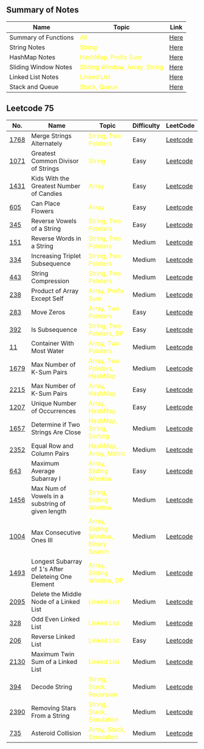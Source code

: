 
## Summary of Notes

| Name       | Topic       | Link  
| ---         |    ----     |          ---               
| Summary of Functions |  <span style="color:yellow">All</span> | [Here](https://github.com/leileili1010/leetcode/blob/main/Commonly%20used%20methods.md) 
| String Notes |  <span style="color:yellow">String</span> | [Here](https://github.com/leileili1010/leetcode/blob/main/String/Notes.md) 
| HashMap Notes |  <span style="color:yellow">HashMap, Prefix Sum</span> | [Here](https://github.com/leileili1010/leetcode/blob/main/Hash%20Map/Hash%20Map%20Learning%20Notes.md) 
| Sliding Window Notes |  <span style="color:yellow">Sliding Window, Array, String</span> | [Here](https://github.com/leileili1010/leetcode/blob/main/Sliding%20Window/Sliding%20Window%20Notes.md) 
| Linked List Notes |  <span style="color:yellow">Linked List</span> | [Here](https://github.com/leileili1010/leetcode/blob/main/Linked%20List/Linked%20list%20learning%20notes.md) 
| Stack and Queue |  <span style="color:yellow">Stack, Queue</span> | [Here](https://github.com/leileili1010/leetcode/blob/main/Stack%20and%20Queue/Stack%20and%20Queue%20Learning%20Notes.md) 

## Leetcode 75

| No.         | Name       | Topic   | Difficulty   | LeetCode
| ---         |    ----     |          ---  |          ---  |   ---  |       
| [1768](https://github.com/leileili1010/leetcode/blob/main/String/Practice/1768.%20Merge%20Strings%20Alternately_easy.md)     | Merge Strings Alternately|  <span style="color:yellow">String, Two Pointers </span> |Easy  | [Leetcode](https://leetcode.com/problems/merge-strings-alternately/description/?envType=study-plan-v2&envId=leetcode-75)
| [1071](https://github.com/leileili1010/leetcode/blob/main/String/Practice/1071.%20Greatest%20Common%20Divisor%20of%20Strings_easy.md)     | Greatest Common Divisor of Strings|  <span style="color:yellow">String</span> |Easy | [Leetcode](https://leetcode.com/problems/greatest-common-divisor-of-strings/?envType=study-plan-v2&envId=leetcode-75)  
| [1431](https://github.com/leileili1010/leetcode/blob/main/Array/1431.%20Kids%20With%20the%20Greatest%20Number%20of%20Candies_easy.md)| Kids With the Greatest Number of Candies|  <span style="color:yellow">Array</span> |Easy | [Leetcode](https://leetcode.com/problems/kids-with-the-greatest-number-of-candies/?envType=study-plan-v2&envId=leetcode-75)
| [605](https://github.com/leileili1010/leetcode/blob/main/Array/605.%20Can%20Place%20Flowers_easy.md)| Can Place Flowers|  <span style="color:yellow">Array</span> |Easy | [Leetcode](https://leetcode.com/problems/can-place-flowers/description/?envType=study-plan-v2&envId=leetcode-75)
| [345](https://github.com/leileili1010/leetcode/blob/main/String/Practice/345.%20Reverse%20Vowels%20of%20a%20String_easy.md)| Reverse Vowels of a String|  <span style="color:yellow">String, Two Pointers</span> |Easy | [Leetcode](https://leetcode.com/problems/reverse-vowels-of-a-string/description/?envType=study-plan-v2&envId=leetcode-75)
| [151](https://github.com/leileili1010/leetcode/blob/main/String/Practice/151.%20Reverse%20Words%20in%20a%20String_medium.md)| Reverse Words in a String|  <span style="color:yellow">String, Two Pointers</span> |Medium | [Leetcode](https://leetcode.com/problems/reverse-words-in-a-string/description/?envType=study-plan-v2&envId=leetcode-75)
| [334](https://github.com/leileili1010/leetcode/blob/main/String/Practice/151.%20Reverse%20Words%20in%20a%20String_medium.md)| Increasing Triplet Subsequence|  <span style="color:yellow">String, Two Pointers</span> |Medium | [Leetcode](https://leetcode.com/problems/increasing-triplet-subsequence/description/?envType=study-plan-v2&envId=leetcode-75)
| [443](https://github.com/leileili1010/leetcode/blob/main/String/Practice/443.%20String%20Compression_medium.md)| String Compression|  <span style="color:yellow">String, Two Pointers</span> |Medium | [Leetcode](https://leetcode.com/problems/string-compression/description/?envType=study-plan-v2&envId=leetcode-75)
| [238](https://github.com/leileili1010/leetcode/blob/main/Array/238.%20Product%20of%20Array%20Except%20Self_medium.md)| Product of Array Except Self|  <span style="color:yellow">Array, Prefix Sum</span> |Medium | [Leetcode](https://leetcode.com/problems/product-of-array-except-self/description/?envType=study-plan-v2&envId=leetcode-75)
| [283](https://github.com/leileili1010/leetcode/blob/main/Array/283.%20Move%20Zeroes_easy.md)| Move Zeros|  <span style="color:yellow">Array, Two Pointers</span> |Easy | [Leetcode](https://leetcode.com/problems/move-zeroes/?envType=study-plan-v2&envId=leetcode-75)
| [392](https://github.com/leileili1010/leetcode/blob/main/Array/392.%20Is%20Subsequence_easy.md)| Is Subsequence|  <span style="color:yellow">String, Two Pointers, DP</span> |Easy | [Leetcode](https://leetcode.com/problems/is-subsequence/description/?envType=study-plan-v2&envId=leetcode-75)
| [11](https://github.com/leileili1010/leetcode/blob/main/Array/11.%20Container%20With%20Most%20Water_medium.md)| Container With Most Water| <span style="color:yellow">Array, Two Pointers</span> |Medium | [Leetcode](https://leetcode.com/problems/container-with-most-water/description/?envType=study-plan-v2&envId=leetcode-75)
| [1679](https://github.com/leileili1010/leetcode/blob/main/Array/1679.%20Max%20Number%20of%20K-Sum%20Pairs_medium.md)| Max Number of K-Sum Pairs| <span style="color:yellow">Array, Two Pointers, HashMap</span> |Medium | [Leetcode](https://leetcode.com/problems/max-number-of-k-sum-pairs/description/?envType=study-plan-v2&envId=leetcode-75)
| [2215](https://github.com/leileili1010/leetcode/blob/main/Hash%20Map/2215.%20Find%20the%20Difference%20of%20Two%20Arrays_esay.md)| Max Number of K-Sum Pairs| <span style="color:yellow">Array, HashMap</span> |Easy | [Leetcode](https://leetcode.com/problems/find-the-difference-of-two-arrays/description/?envType=study-plan-v2&envId=leetcode-75)
| [1207](https://github.com/leileili1010/leetcode/blob/main/Hash%20Map/1207.%20Unique%20Number%20of%20Occurrences_easy.md)| Unique Number of Occurrences | <span style="color:yellow">Array, HashMap</span> |Easy | [Leetcode](https://leetcode.com/problems/unique-number-of-occurrences/description/?envType=study-plan-v2&envId=leetcode-75)
| [1657](https://github.com/leileili1010/leetcode/blob/main/Hash%20Map/1657.%20Determine%20if%20Two%20Strings%20Are%20Close_medium.md)| Determine if Two Strings Are Close | <span style="color:yellow">HashMap, String, Sorting</span> |Medium | [Leetcode](https://leetcode.com/problems/determine-if-two-strings-are-close/description/?envType=study-plan-v2&envId=leetcode-75)
| [2352](https://github.com/leileili1010/leetcode/blob/main/Hash%20Map/2352.%20Equal%20Row%20and%20Column%20Pairs_medium.md)| Equal Row and Column Pairs | <span style="color:yellow">HashMap, Array, Matrix</span> |Medium | [Leetcode](https://leetcode.com/problems/equal-row-and-column-pairs/description/?envType=study-plan-v2&envId=leetcode-75)
| [643](https://github.com/leileili1010/leetcode/blob/main/Sliding%20Window/643.%20Maximum%20Average%20Subarray%20I_easy.md)| Maximum Average Subarray I | <span style="color:yellow">Array, Sliding Window</span> |Easy | [Leetcode](https://leetcode.com/problems/maximum-average-subarray-i/description/?envType=study-plan-v2&envId=leetcode-75)
| [1456](https://github.com/leileili1010/leetcode/blob/main/Sliding%20Window/1453.%20Max%20Num%20of%20Vowels%20in%20a%20substring%20of%20given%20len_medium.md)| Max Num of Vowels in a substring of given length | <span style="color:yellow">String, Sliding Window</span> |Medium | [Leetcode](https://leetcode.com/problems/maximum-number-of-vowels-in-a-substring-of-given-length/description/?envType=study-plan-v2&envId=leetcode-75)
| [1004](https://github.com/leileili1010/leetcode/blob/main/Sliding%20Window/1004.%20Max%20Consecutive%20Ones%20III.md)| Max Consecutive Ones III | <span style="color:yellow">Array, Sliding Window, Binary Search</span> |Medium | [Leetcode](https://leetcode.com/problems/max-consecutive-ones-iii/description/?envType=study-plan-v2&envId=leetcode-75)
| [1493](https://github.com/leileili1010/leetcode/blob/main/Sliding%20Window/1493.%20Longest%20Subarray%20of%201's%20After%20Deleteing%20One%20Element.md)| Longest Subarray of 1's After Deleteing One Element | <span style="color:yellow">Array, Sliding Window, DP</span> |Medium | [Leetcode](https://leetcode.com/problems/longest-subarray-of-1s-after-deleting-one-element/description/?envType=study-plan-v2&envId=leetcode-75)
| [2095](https://github.com/leileili1010/leetcode/blob/main/Linked%20List/2095.%20Delete%20the%20Middle%20Node%20of%20a%20Linked%20List.md)| Delete the Middle Node of a Linked List | <span style="color:yellow">Linked List</span> |Medium | [Leetcode](https://leetcode.com/problems/delete-the-middle-node-of-a-linked-list/description/?envType=study-plan-v2&envId=leetcode-75)
| [328](https://leetcode.com/problems/odd-even-linked-list/description/?envType=study-plan-v2&envId=leetcode-75)| Odd Even Linked List | <span style="color:yellow">Linked List</span> |Medium | [Leetcode](https://github.com/leileili1010/leetcode/blob/main/Linked%20List/328.%20Odd%20Even%20Linked%20List.md)
| [206](https://github.com/leileili1010/leetcode/blob/main/Linked%20List/206_Reverse%20Linked%20List_easy.md)| Reverse Linked List | <span style="color:yellow">Linked List</span> |Easy| [Leetcode](https://leetcode.com/problems/reverse-linked-list/description/?envType=study-plan-v2&envId=leetcode-75)
| [2130](https://github.com/leileili1010/leetcode/blob/main/Linked%20List/2130.%20Maximum%20Twin%20Sum%20of%20a%20Linked%20List.md)| Maximum Twin Sum of a Linked List | <span style="color:yellow">Linked List</span> |Medium| [Leetcode](https://leetcode.com/problems/maximum-twin-sum-of-a-linked-list/description/?envType=study-plan-v2&envId=leetcode-75)
| [394](https://github.com/leileili1010/leetcode/blob/main/Stack%20and%20Queue/394.%20Decode%20String.md)| Decode String | <span style="color:yellow">String, Stack, Recursion</span> |Medium| [Leetcode](https://leetcode.com/problems/decode-string/?envType=study-plan-v2&envId=leetcode-75)
| [2390](https://github.com/leileili1010/leetcode/blob/main/Stack%20and%20Queue/2390.%20Removing%20Stars%20From%20a%20String.md)| Removing Stars From a String | <span style="color:yellow">String, Stack, Simulation</span> |Medium| [Leetcode](https://leetcode.com/problems/removing-stars-from-a-string/description/?envType=study-plan-v2&envId=leetcode-75)
| [735](https://github.com/leileili1010/leetcode/blob/main/Stack%20and%20Queue/2390.%20Removing%20Stars%20From%20a%20String.md)| Asteroid Collision | <span style="color:yellow">Array, Stack, Simulation</span> |Medium| [Leetcode](https://leetcode.com/problems/asteroid-collision/?envType=study-plan-v2&envId=leetcode-75)
